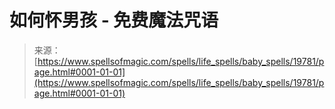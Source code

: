 <!--yml

category: 未分类

date: 2024-06-12 19:02:04

-->

# 如何怀男孩 - 免费魔法咒语

> 来源：[https://www.spellsofmagic.com/spells/life_spells/baby_spells/19781/page.html#0001-01-01](https://www.spellsofmagic.com/spells/life_spells/baby_spells/19781/page.html#0001-01-01)
